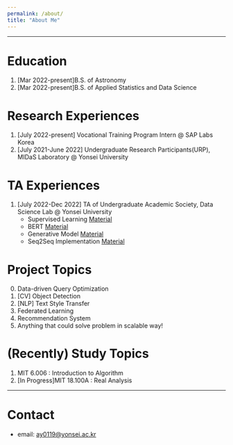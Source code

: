 ```yaml
---
permalink: /about/
title: "About Me"
---
```


---

# Education

1. [Mar 2022-present]B.S. of Astronomy
2. [Mar 2022-present]B.S. of Applied Statistics and Data Science

# Research Experiences 

1. [July 2022-present] Vocational Training Program Intern @ SAP Labs Korea
2. [July 2021-June 2022] Undergraduate Research Participants(URP), MIDaS Laboratory @ Yonsei University

# TA Experiences

1. [July 2022-Dec 2022] TA of Undergraduate Academic Society, Data Science Lab @ Yonsei University
    - Supervised Learning [Material](https://github.com/DataScience-Lab-Yonsei/2022-Fall-RegularSession/blob/main/220804%20Supervised%20Learning/%EC%9E%90%EB%A3%8C/%5B0804%5D%20Supervised%20Learning%20%EC%84%B8%EC%85%98.pdf)
    - BERT [Material](https://github.com/DataScience-Lab-Yonsei/2022-Fall-RegularSession/blob/main/220922%20BERT%20%26%20Generative%20Model%20Basic/%5B0922%5D%20BERT%20%26%20Generative%20Model%20Basic.pdf)
    - Generative Model [Material](https://github.com/DataScience-Lab-Yonsei/2022-Fall-RegularSession/blob/main/220922%20BERT%20%26%20Generative%20Model%20Basic/%5B0922%5D%20BERT%20%26%20Generative%20Model%20Basic.pdf)
    - Seq2Seq Implementation [Material](https://github.com/DataScience-Lab-Yonsei/2022-Fall-RegularSession/blob/main/220901%20RNN/%EC%9E%90%EB%A3%8C/s2s_implementation.ipynb)

# Project Topics 

0. Data-driven Query Optimization
1. [CV] Object Detection
2. [NLP] Text Style Transfer
3. Federated Learning
4. Recommendation System
5. Anything that could solve problem in scalable way!

# (Recently) Study Topics

1. MIT 6.006 : Introduction to Algorithm
2. [In Progress]MIT 18.100A : Real Analysis

--- --- 


# Contact

- email: ay0119@yonsei.ac.kr

